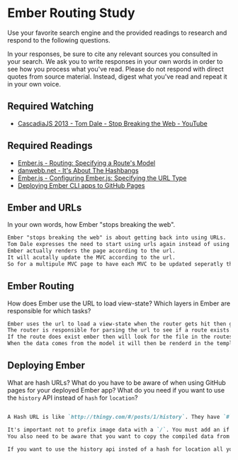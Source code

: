 # Ember Routing Study

Use your favorite search engine and the provided readings to research and
respond to the following questions.

In your responses, be sure to cite any relevant sources you consulted in your
search. We ask you to write responses in your own words in order to see how you
process what you've read. Please do not respond with direct quotes from source
material. Instead, digest what you've read and repeat it in your own voice.

## Required Watching

-   [CascadiaJS 2013 - Tom Dale - Stop Breaking the Web - YouTube](https://www.youtube.com/watch?v=BQ6at0addi4)

## Required Readings

-   [Ember.js - Routing: Specifying a Route's Model](https://guides.emberjs.com/v2.4.0/routing/specifying-a-routes-model/)
-   [danwebb.net - It's About The Hashbangs](http://danwebb.net/2011/5/28/it-is-about-the-hashbangs)
-   [Ember.js - Configuring Ember.js: Specifying the URL Type](https://guides.emberjs.com/v2.4.0/configuring-ember/specifying-url-type/)
-   [Deploying Ember CLI apps to GitHub Pages](http://osxi.github.io/ember/github/git/2015/09/22/ember-cli-apps-on-github-pages.html)

## Ember and URLs

In your own words, how Ember "stops breaking the web".

```md
Ember "stops breaking the web" is about getting back into using URLs.
Tom Dale expresses the need to start using urls again instead of using hash URLs.
Ember actually renders the page according to the url.
It will acutally update the MVC according to the url.
So for a multipule MVC page to have each MVC to be updated seperatly this can be done through URLs.

```

## Ember Routing

How does Ember use the URL to load view-state? Which layers in Ember are
responsible for which tasks?

```md
Ember uses the url to load a view-state when the router gets hit then goes to that routes file and loads the model then the template will render.
The router is responsible for parsing the url to see if a route exists.
If the route does exist ember then will look for the file in the routes folder that matches the parsed url and then will exescute the model in that route.
When the data comes from the model it will then be renderd in the template.
```

## Deploying Ember

What are hash URLs? What do you have to be aware of when using GitHub pages for
your deployed Ember app? What do you need if you want to use the `history` API
instead of `hash` for `location`?

```md

A Hash URL is like `http://thingy.com/#/posts/1/history`. They have `#` in the URL.

It's important not to prefix image data with a `/`. You must add an if statement saying if the environment is a production environment then change the base url to `/project-name` and set the locationtype to `hash`.
You also need to be aware that you want to copy the compiled data from dist. then push to gh-pages.

If you want to use the history api insted of a hash for location all you have to do is set `ENV.locationType` to `history`.

```
